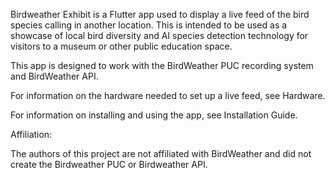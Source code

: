 Birdweather Exhibit is a Flutter app used to display a live feed of the bird species calling in another location. This is intended to be used as a showcase of local bird diversity and AI species detection technology for visitors to a museum or other public education space.

This app is designed to work with the BirdWeather PUC recording system and BirdWeather API. 

For information on the hardware needed to set up a live feed, see Hardware.

For information on installing and using the app, see Installation Guide.


Affiliation:

The authors of this project are not affiliated with BirdWeather and did not create the Birdweather PUC or Birdweather API.